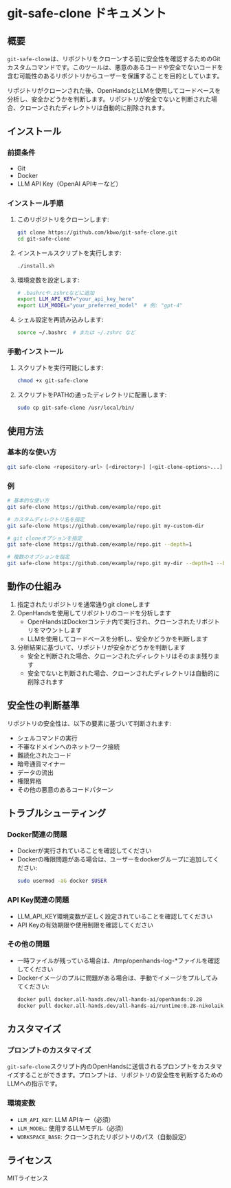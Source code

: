# git-safe-clone ドキュメント

## 概要

`git-safe-clone`は、リポジトリをクローンする前に安全性を確認するためのGitカスタムコマンドです。このツールは、悪意のあるコードや安全でないコードを含む可能性のあるリポジトリからユーザーを保護することを目的としています。

リポジトリがクローンされた後、OpenHandsとLLMを使用してコードベースを分析し、安全かどうかを判断します。リポジトリが安全でないと判断された場合、クローンされたディレクトリは自動的に削除されます。

## インストール

### 前提条件

- Git
- Docker
- LLM API Key（OpenAI APIキーなど）

### インストール手順

1. このリポジトリをクローンします:
   ```bash
   git clone https://github.com/kbwo/git-safe-clone.git
   cd git-safe-clone
   ```

2. インストールスクリプトを実行します:
   ```bash
   ./install.sh
   ```

3. 環境変数を設定します:
   ```bash
   # .bashrcや.zshrcなどに追加
   export LLM_API_KEY="your_api_key_here"
   export LLM_MODEL="your_preferred_model"  # 例: "gpt-4"
   ```

4. シェル設定を再読み込みします:
   ```bash
   source ~/.bashrc  # または ~/.zshrc など
   ```

### 手動インストール

1. スクリプトを実行可能にします:
   ```bash
   chmod +x git-safe-clone
   ```

2. スクリプトをPATHの通ったディレクトリに配置します:
   ```bash
   sudo cp git-safe-clone /usr/local/bin/
   ```

## 使用方法

### 基本的な使い方

```bash
git safe-clone <repository-url> [<directory>] [<git-clone-options>...]
```

### 例

```bash
# 基本的な使い方
git safe-clone https://github.com/example/repo.git

# カスタムディレクトリ名を指定
git safe-clone https://github.com/example/repo.git my-custom-dir

# git cloneオプションを指定
git safe-clone https://github.com/example/repo.git --depth=1

# 複数のオプションを指定
git safe-clone https://github.com/example/repo.git my-dir --depth=1 --branch=develop
```

## 動作の仕組み

1. 指定されたリポジトリを通常通りgit cloneします
2. OpenHandsを使用してリポジトリのコードを分析します
   - OpenHandsはDockerコンテナ内で実行され、クローンされたリポジトリをマウントします
   - LLMを使用してコードベースを分析し、安全かどうかを判断します
3. 分析結果に基づいて、リポジトリが安全かどうかを判断します
   - 安全と判断された場合、クローンされたディレクトリはそのまま残ります
   - 安全でないと判断された場合、クローンされたディレクトリは自動的に削除されます

## 安全性の判断基準

リポジトリの安全性は、以下の要素に基づいて判断されます:

- シェルコマンドの実行
- 不審なドメインへのネットワーク接続
- 難読化されたコード
- 暗号通貨マイナー
- データの流出
- 権限昇格
- その他の悪意のあるコードパターン

## トラブルシューティング

### Docker関連の問題

- Dockerが実行されていることを確認してください
- Dockerの権限問題がある場合は、ユーザーをdockerグループに追加してください:
  ```bash
  sudo usermod -aG docker $USER
  ```

### API Key関連の問題

- LLM_API_KEY環境変数が正しく設定されていることを確認してください
- API Keyの有効期限や使用制限を確認してください

### その他の問題

- 一時ファイルが残っている場合は、/tmp/openhands-log-*ファイルを確認してください
- Dockerイメージのプルに問題がある場合は、手動でイメージをプルしてみてください:
  ```bash
  docker pull docker.all-hands.dev/all-hands-ai/openhands:0.28
  docker pull docker.all-hands.dev/all-hands-ai/runtime:0.28-nikolaik
  ```

## カスタマイズ

### プロンプトのカスタマイズ

`git-safe-clone`スクリプト内のOpenHandsに送信されるプロンプトをカスタマイズすることができます。プロンプトは、リポジトリの安全性を判断するためのLLMへの指示です。

### 環境変数

- `LLM_API_KEY`: LLM APIキー（必須）
- `LLM_MODEL`: 使用するLLMモデル（必須）
- `WORKSPACE_BASE`: クローンされたリポジトリのパス（自動設定）

## ライセンス

MITライセンス 